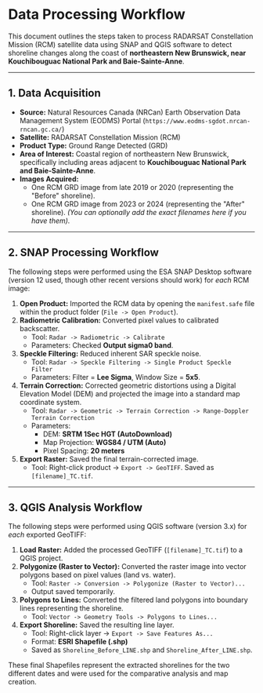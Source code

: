 # Data Processing Workflow

This document outlines the steps taken to process RADARSAT Constellation Mission (RCM) satellite data using SNAP and QGIS software to detect shoreline changes along the coast of **northeastern New Brunswick, near Kouchibouguac National Park and Baie-Sainte-Anne**.

---

## 1. Data Acquisition

* **Source:** Natural Resources Canada (NRCan) Earth Observation Data Management System (EODMS) Portal (`https://www.eodms-sgdot.nrcan-rncan.gc.ca/`)
* **Satellite:** RADARSAT Constellation Mission (RCM)
* **Product Type:** Ground Range Detected (GRD)
* **Area of Interest:** Coastal region of northeastern New Brunswick, specifically including areas adjacent to **Kouchibouguac National Park and Baie-Sainte-Anne**.
* **Images Acquired:**
    * One RCM GRD image from late 2019 or 2020 (representing the "Before" shoreline).
    * One RCM GRD image from 2023 or 2024 (representing the "After" shoreline).
        *(You can optionally add the exact filenames here if you have them).*

---

## 2. SNAP Processing Workflow

The following steps were performed using the ESA SNAP Desktop software (version 12 used, though other recent versions should work) for *each* RCM image:

1.  **Open Product:** Imported the RCM data by opening the `manifest.safe` file within the product folder (`File -> Open Product`).
2.  **Radiometric Calibration:** Converted pixel values to calibrated backscatter.
    * Tool: `Radar -> Radiometric -> Calibrate`
    * Parameters: Checked **Output sigma0 band**.
3.  **Speckle Filtering:** Reduced inherent SAR speckle noise.
    * Tool: `Radar -> Speckle Filtering -> Single Product Speckle Filter`
    * Parameters: Filter = **Lee Sigma**, Window Size = **5x5**.
4.  **Terrain Correction:** Corrected geometric distortions using a Digital Elevation Model (DEM) and projected the image into a standard map coordinate system.
    * Tool: `Radar -> Geometric -> Terrain Correction -> Range-Doppler Terrain Correction`
    * Parameters:
        * DEM: **SRTM 1Sec HGT (AutoDownload)**
        * Map Projection: **WGS84 / UTM (Auto)**
        * Pixel Spacing: **20 meters**
5.  **Export Raster:** Saved the final terrain-corrected image.
    * Tool: Right-click product -> `Export -> GeoTIFF`. Saved as `[filename]_TC.tif`.

---

## 3. QGIS Analysis Workflow

The following steps were performed using QGIS software (version 3.x) for *each* exported GeoTIFF:

1.  **Load Raster:** Added the processed GeoTIFF (`[filename]_TC.tif`) to a QGIS project.
2.  **Polygonize (Raster to Vector):** Converted the raster image into vector polygons based on pixel values (land vs. water).
    * Tool: `Raster -> Conversion -> Polygonize (Raster to Vector)...`
    * Output saved temporarily.
3.  **Polygons to Lines:** Converted the filtered land polygons into boundary lines representing the shoreline.
    * Tool: `Vector -> Geometry Tools -> Polygons to Lines...`
4.  **Export Shoreline:** Saved the resulting line layer.
    * Tool: Right-click layer -> `Export -> Save Features As...`
    * Format: **ESRI Shapefile (.shp)**
    * Saved as `Shoreline_Before_LINE.shp` and `Shoreline_After_LINE.shp`.

These final Shapefiles represent the extracted shorelines for the two different dates and were used for the comparative analysis and map creation.